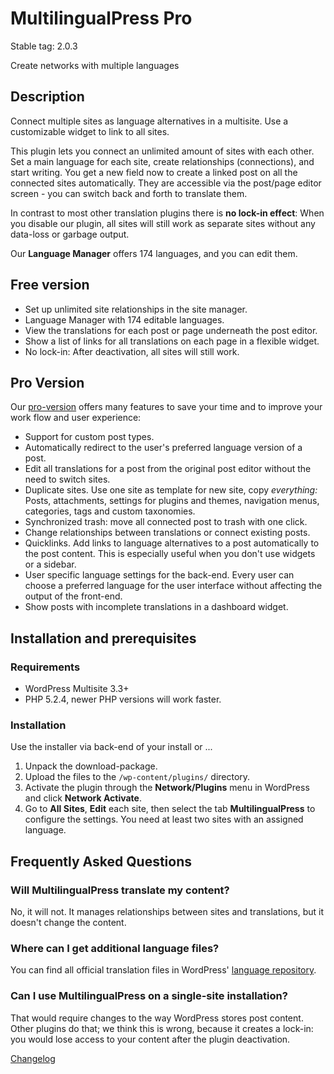 # MultilingualPress Pro

Stable tag: 2.0.3

Create networks with multiple languages

## Description

Connect multiple sites as language alternatives in a multisite. Use a
customizable widget to link to all sites.

This plugin lets you connect an unlimited amount of sites with each other.
Set a main language for each site, create relationships (connections), and start
writing. You get a new field now to create a linked post on all the connected
sites automatically.
They are accessible via the post/page editor screen - you can switch back and
forth to translate them.

In contrast to most other translation plugins there is **no lock-in effect**:
When you disable our plugin, all sites will still work as separate sites without
any data-loss or garbage output.

Our **Language Manager** offers 174 languages, and you can edit them.

## Free version

- Set up unlimited site relationships in the site manager.
- Language Manager with 174 editable languages.
- View the translations for each post or page underneath the post editor.
- Show a list of links for all translations on each page in a flexible widget.
- No lock-in: After deactivation, all sites will still work.

## Pro Version

Our [pro-version](http://marketpress.com/product/multilingual-press-pro/) offers many features to
save your time and to improve your work flow and user experience:

- Support for custom post types.
- Automatically redirect to the user's preferred language version of a post.
- Edit all translations for a post from the original post editor without the need to switch sites.
- Duplicate sites. Use one site as template for new site, copy *everything:* Posts, attachments,
  settings for plugins and themes, navigation menus, categories, tags and custom taxonomies.
- Synchronized trash: move all connected post to trash with one click.
- Change relationships between translations or connect existing posts.
- Quicklinks. Add links to language alternatives to a post automatically to the post content. This
  is especially useful when you don't use widgets or a sidebar.
- User specific language settings for the back-end. Every user can choose a preferred language for
  the user interface without affecting the output of the front-end.
- Show posts with incomplete translations in a dashboard widget.

## Installation and prerequisites

### Requirements

* WordPress Multisite 3.3+
* PHP 5.2.4, newer PHP versions will work faster.

### Installation
Use the installer via back-end of your install or ...

1. Unpack the download-package.
2. Upload the files to the `/wp-content/plugins/` directory.
3. Activate the plugin through the **Network/Plugins** menu in WordPress and click **Network Activate**.
4. Go to **All Sites**, **Edit** each site, then select the tab **MultilingualPress** to configure the
   settings. You need at least two sites with an assigned language.

## Frequently Asked Questions

### Will MultilingualPress translate my content?

No, it will not. It manages relationships between sites and translations, but it doesn't change the content.

### Where can I get additional language files?

You can find all official translation files in WordPress' [language repository](http://i18n.svn.wordpress.org/).

### Can I use MultilingualPress on a single-site installation?

That would require changes to the way WordPress stores post content. Other plugins
do that; we think this is wrong, because it creates a lock-in: you would lose
access to your content after the plugin deactivation.

[Changelog](changelog.md)
